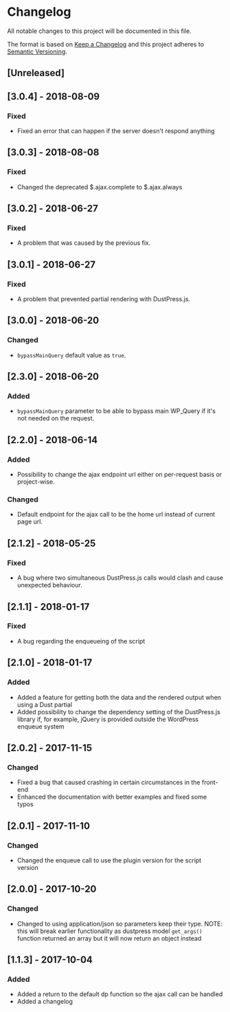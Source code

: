 # Changelog
All notable changes to this project will be documented in this file.

The format is based on [Keep a Changelog](http://keepachangelog.com/en/1.0.0/)
and this project adheres to [Semantic Versioning](http://semver.org/spec/v2.0.0.html).

## [Unreleased]

## [3.0.4] - 2018-08-09

### Fixed
- Fixed an error that can happen if the server doesn't respond anything

## [3.0.3] - 2018-08-08

### Fixed
- Changed the deprecated $.ajax.complete to $.ajax.always

## [3.0.2] - 2018-06-27

### Fixed
- A problem that was caused by the previous fix.

## [3.0.1] - 2018-06-27

### Fixed
- A problem that prevented partial rendering with DustPress.js.

## [3.0.0] - 2018-06-20

### Changed
- `bypassMainQuery` default value as `true`.

## [2.3.0] - 2018-06-20

### Added
- `bypassMainQuery` parameter to be able to bypass main WP_Query if it's not needed on the request.

## [2.2.0] - 2018-06-14

### Added
- Possibility to change the ajax endpoint url either on per-request basis or project-wise.

### Changed
- Default endpoint for the ajax call to be the home url instead of current page url.

## [2.1.2] - 2018-05-25

### Fixed
- A bug where two simultaneous DustPress.js calls would clash and cause unexpected behaviour.

## [2.1.1] - 2018-01-17

### Fixed
- A bug regarding the enqueueing of the script

## [2.1.0] - 2018-01-17

### Added
- Added a feature for getting both the data and the rendered output when using a Dust partial
- Added possibility to change the dependency setting of the DustPress.js library if, for example, jQuery is provided outside the WordPress enqueue system

## [2.0.2] - 2017-11-15

### Changed
- Fixed a bug that caused crashing in certain circumstances in the front-end
- Enhanced the documentation with better examples and fixed some typos

## [2.0.1] - 2017-11-10

### Changed
- Changed the enqueue call to use the plugin version for the script version

## [2.0.0] - 2017-10-20

### Changed
- Changed to using application/json so parameters keep their type. NOTE: this will break earlier functionality as dustpress model `get_args()` function returned an array but it will now return an object instead

## [1.1.3] - 2017-10-04

### Added
- Added a return to the default dp function so the ajax call can be handled
- Added a changelog

